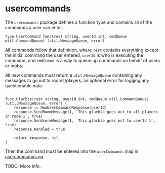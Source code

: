 # usercommands

The `usecommands` package defines a function type and contains all of the commands a user can enter.

```
type UserCommand func(rest string, userId int, cmdQueue util.CommandQueue) (util.MessageQueue, error)
```

All commands follow that definition, where `rest` contains everything except the initial command the user entered, `userId` is who is executing the command, and `cmdQueue` is a way to queue up commands on behalf of users or mobs.

All new commands must return a `util.MessageQueue` containing any messages to go out to rooms/players, an optional error for logging any questionable data:

```

func Glarble(rest string, userId int, cmdQueue util.CommandQueue) (util.MessageQueue, error) {
    response := NewUserCommandResponse(userId)
    response.SendRoomMessage(1, `This glarble goes out to all players in room 1`, true)
    response.SenUsermMessage(1, `This glarble goes out to userId 1`, true)
    response.Handled = true

    return response, nil
}
```

Then the command must be entered into the `userCommands` map in [usercommands.go](usercommands.go)


TODO: More info.

